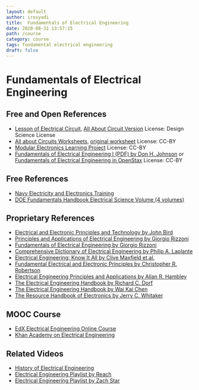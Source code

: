 ```yaml
---
layout: default
author: irosyadi
title:  Fundamentals of Electrical Engineering
date: 2020-08-31 13:57:15
path: /course
category: course
tags: fundamental electrical engineering
draft: false
---
```


# Fundamentals of Electrical Engineering

## Free and Open References
-  [Lesson of Electrical Circuit](https://www.ibiblio.org/kuphaldt/electricCircuits/),  [All About Circuit Version](https://www.allaboutcircuits.com/textbook/) License: Design Science License
- [All about Circuits Worksheets](https://www.allaboutcircuits.com/worksheets/), [original worksheet](https://ibiblio.org/kuphaldt/socratic/doc/topical.html) License: CC-BY
- [Modular Electronics Learning Project](https://ibiblio.org/kuphaldt/socratic/model/index.html) License: CC-BY
- [Fundamentals of Electrical Engineering I (PDF) by Don H. Johnson](https://www.ece.rice.edu/~dhj/courses/elec241/col10040.pdf) or [Fundamentals of Electrical Engineering in OpenStax](https://cnx.org/contents/d442r0wh@9.72:g9deOnx5@19/Themes) License: CC-BY

## Free References
- [Navy Electricity and Electronics Training](https://www.fcctests.com/neets/Neets.htm)
- [DOE Fundamentals Handbook Electrical Science Volume (4 volumes)](https://www.standards.doe.gov/standards-documents/1000/1011-bhdbk-1992-v1)

## Proprietary References
- [Electrical and Electronic Principles and Technology by John Bird](https://books.google.com/books/about/Electrical_and_Electronic_Principles_and.html?id=3YUpZ_hNmmwC&redir_esc=y)
- [Principles and Applications of Electrical Engineering by Giorgio Rizzoni](https://highered.mheducation.com/sites/0072962984/information_center_view0/index.html)
- [Fundamentals of Electrical Engineering by Giorgio Rizzoni](https://highered.mheducation.com/sites/0073380377/index.html)
- [Comprehensive Dictionary of Electrical Engineering by Philip A. Laplante](https://www.google.com/books/edition/_/_UBzZ4coYMkC?hl=en)
- [Electrical Engineering: Know It All by Clive Maxfield et.al.](https://www.google.com/books/edition/_/BYZT1U-YNQwC?hl=en)
- [Fundamental Electrical and Electronic Principles by Christopher R. Robertson](https://www.google.com/books/edition/Fundamental_Electrical_and_Electronic_Pr/x1tFNEASH48C?hl=en&gbpv=0)
- [Electrical Engineering Principles and Applications by Allan R. Hambley](https://www.google.com/books/edition/Electrical_Engineering/MtpIHCEVKacC?hl=en&gbpv=0)
- [The Electrical Engineering Handbook by Richard C. Dorf](https://www.google.com/books/edition/_/qP7HvuakLgEC?hl=en)
- [The Electrical Engineering Handbook by Wai Kai Chen ](https://www.google.com/books/edition/_/qhHsSlazGrQC?hl=en)
- [The Resource Handbook of Electronics by Jerry C. Whitaker ](https://www.google.com/books/edition/_/MUBZDwAAQBAJ?hl=en)

## MOOC Course
- [EdX Electrical Engineering Online Course](https://www.edx.org/learn/electrical-engineering)
- [Khan Academy on Electrical Engineering](https://www.khanacademy.org/science/electrical-engineering)

## Related Videos
- [History of Electrical Engineering](https://www.youtube.com/watch?v=NUUeGianTKM)
- [Electrical Engineering Playlist by Reach](https://www.youtube.com/watch?v=1zmlPU_wXaQ&list=PLsLmnMXzXl082peVyg2M9LQtqtnH7QHF5)
- [Electrical Engineering Playlist by Zach Star](https://www.youtube.com/watch?v=QQewdCJTcIU&list=PLi5WqFHu_OJMw17TlXTrxNWB3iDkxmEb2)

